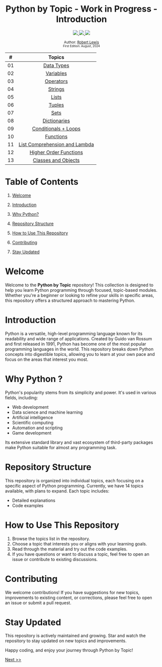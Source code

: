 <div align="center">
  <h1> Python by Topic - Work in Progress - Introduction</h1>
  <a class="header-badge" target="_blank" href="https://www.linkedin.com/in/robbylew/">
    <img src="https://img.shields.io/badge/LinkedIn-robbylew-blue?style=flat-square&logo=linkedin">
  </a>

  <a class="header-badge" target="_blank" href="https://twitter.com/roberthedev">
    <img src="https://img.shields.io/badge/Twitter-roberthedev-blue?style=flat-square&logo=X">
  </a>

<a class="header-badge" target="_blank" href="https://robertlewis.dev">
  <img src="https://img.shields.io/badge/Website-robertlewis.dev-blue?style=flat-square&logo=github">
</a>



<sub>Author:
<a href="https://www.linkedin.com/in/robbylew/" target="_blank">Robert Lewis</a><br>
<small> First Edition: August, 2024</small>
</sub>
</div>

<div align="center">

| # | Topics                                                    |
|------|:---------------------------------------------------------:|
| 01  |  [Data Types](./01_python_basics/01_python_basics.md) |
| 02  |  [Variables](./02_variables/02_variables.md) |
| 03  |  [Operators](./03_operators/03_operators.md) |
| 04  |  [Strings](./04_strings/04_strings.md) |
| 05  |  [Lists](./05_lists/05_lists.md) |
| 06  |  [Tuples](./06_tuples/06_tuples.md) |
| 07  |  [Sets](./07_sets/07_sets.md) |
| 08  |  [Dictionaries](./08_dictionaries/08_dictionaries.md) |
| 09  |  [Conditionals + Loops](./09_conditional_loops/09_condtionals_loops.md) |
| 10  |  [Functions](./10_functions/10_functions.md) |
| 11  |  [List Comprehension and Lambda](./11_list_comprehension_lambda/11_list_comprehension_lambda.md) |
| 12  |  [Higher Order Functions](./12_higher_order_functions/12_higher_order_functions.md) |
| 13  |  [Classes and Objects](./13_classes_objects/13_classes_objects.md) |

</div>

# Table of Contents

1. [Welcome](#welcome)

2. [Introduction](#introduction)

3. [Why Python?](#why-python-)

4. [Repository Structure](#repository-structure)

5. [How to Use This Repository](#how-to-use-this-repository)

6. [Contributing](#contributing)

7. [Stay Updated](#stay-updated)


# Welcome

Welcome to the **Python by Topic** repository! This collection is designed to help you learn Python programming through focused, topic-based modules. Whether you're a beginner or looking to refine your skills in specific areas, this repository offers a structured approach to mastering Python.

# Introduction

Python is a versatile, high-level programming language known for its readability and wide range of applications. Created by Guido van Rossum and first released in 1991, Python has become one of the most popular programming languages in the world. This repository breaks down Python concepts into digestible topics, allowing you to learn at your own pace and focus on the areas that interest you most.

# Why Python ?

Python's popularity stems from its simplicity and power. It's used in various fields, including:

+ Web development
+ Data science and machine learning
+ Artificial intelligence
+ Scientific computing
+ Automation and scripting
+ Game development

Its extensive standard library and vast ecosystem of third-party packages make Python suitable for almost any programming task.

# Repository Structure

This repository is organized into individual topics, each focusing on a specific aspect of Python programming. Currently, we have 14 topics available, with plans to expand. Each topic includes:

+ Detailed explanations
+ Code examples

# How to Use This Repository

1. Browse the topics list in the repository.
2. Choose a topic that interests you or aligns with your learning goals.
3. Read through the material and try out the code examples.
4. If you have questions or want to discuss a topic, feel free to open an issue or contribute to existing discussions.

# Contributing

We welcome contributions! If you have suggestions for new topics, improvements to existing content, or corrections, please feel free to open an issue or submit a pull request.

# Stay Updated

This repository is actively maintained and growing. Star and watch the repository to stay updated on new topics and improvements.

Happy coding, and enjoy your journey through Python by Topic!

[Next >>](./01_python_basics/01_python_basics.md)

